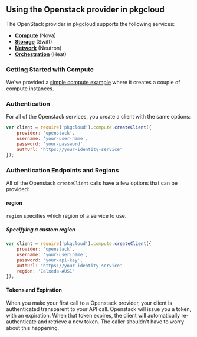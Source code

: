 ## Using the Openstack provider in pkgcloud

The OpenStack provider in pkgcloud supports the following services:

* [**Compute**](compute.md) (Nova)
* [**Storage**](storage.md) (Swift)
* [**Network**](network.md) (Neutron)
* [**Orchestration**](orchestration.md) (Heat)

### Getting Started with Compute

We've provided a [simple compute example](getting-started-compute.md) where it creates a couple of compute instances.

### Authentication

For all of the Openstack services, you create a client with the same options:

```Javascript
var client = require('pkgcloud').compute.createClient({
    provider: 'openstack',
    username: 'your-user-name',
    password: 'your-password',
    authUrl: 'https://your-identity-service'
});
```

### Authentication Endpoints and Regions

All of the Openstack `createClient` calls have a few options that can be provided:

#### region

`region` specifies which region of a service to use.

##### Specifying a custom region

```Javascript
var client = require('pkgcloud').compute.createClient({
    provider: 'openstack',
    username: 'your-user-name',
    password: 'your-api-key',
    authUrl: 'https://your-identity-service'
    region: 'Calxeda-AUS1'
});
```

#### Tokens and Expiration

When you make your first call to a Openstack provider, your client is authenticated transparent to your API call. Openstack will issue you a token, with an expiration. When that token expires, the client will automatically re-authenticate and retrieve a new token. The caller shouldn't have to worry about this happening.
